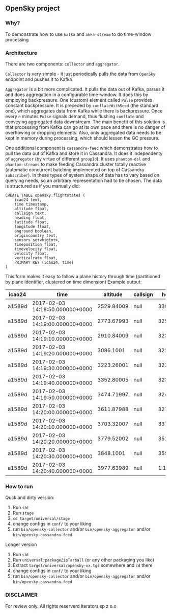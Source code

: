 ## OpenSky project

### Why?

To demonstrate how to use `kafka` and `akka-stream` to do time-window processing

### Architecture

There are two components: `collector` and `aggregator`.

`Collector` is very simple - it just periodically pulls the data from `OpenSky` endpoint and pushes it to Kafka

`Aggregator` is a bit more complicated. It pulls the data out of Kafka, parses it and does aggregation in a configurable time-window.
It does this by employing backpressure. One (custom) element called `Pulse` provides constant backpressure. It is preceded by `conflateWithSeed` (the standard one),
which aggregates data from Kafka while there is backpressure.
Once every `n` minutes `Pulse` signals demand, thus flushing `conflate` and conveying aggregated data downstream.
The main benefit of this solution is that processing from Kafka can go at its own pace and there is no danger of overflowing or dropping elements.
Also, only aggregated data needs to be kept in memory during processing, which should lessen the GC pressure.

One additional component is `cassandra-feed` which demonstrates how to pull the data out of Kafka and store it in Cassandra.
It does it independenty of `aggregator` (by virtue of different `groupId`). It uses `phantom-dsl` and `phantom-streams` to make feeding Cassandra cluster totally reactive
(automatic concurrent batching implemented on top of Cassandra `subscriber`). In these types of system shape of data has to vary based on querying needs, so an arbitrary representation had to be chosen.
The data is structured as if you manually did:

```
CREATE TABLE opensky.flightstates (
    icao24 text,
    time timestamp,
    altitude float,
    callsign text,
    heading float,
    latitude float,
    longitude float,
    onground boolean,
    origincountry text,
    sensors set<bigint>,
    timeposition float,
    timevelocity float,
    velocity float,
    verticalrate float,
    PRIMARY KEY (icao24, time)
)
```

This form makes it easy to follow a plane history through time (partitioned by plane identifier, clustered on time dimension)
Example output:

| icao24 | time                            | altitude    | callsign | heading   | latitude | longitude | onground | origincountry | sensors | timeposition | timevelocity | velocity  | verticalrate |
| ------ | ------------------------------- | ----------- | -------- | --------- | -------- | --------- | -------- | ------------- | ------- | ------------ | ------------ | --------- | ------------ |
| a1589d | 2017-02-03 14:18:50.000000+0000 |  2529.84009 |     null | 330.67001 |  37.7304 | -122.0352 |    False | United States |    null |   1.4861e+09 |   1.4861e+09 | 148.10001 |        22.43 |
| a1589d | 2017-02-03 14:19:00.000000+0000 |  2773.67993 |     null | 325.23999 |  37.7429 |  -122.045 |    False | United States |    null |   1.4861e+09 |   1.4861e+09 |    145.27 |        18.21 |
| a1589d | 2017-02-03 14:19:10.000000+0000 |  2910.84009 |     null |    323.94 |  37.7514 | -122.0527 |    False | United States |    null |   1.4861e+09 |   1.4861e+09 |    145.09 |        16.91 |
| a1589d | 2017-02-03 14:19:20.000000+0000 |   3086.1001 |     null |    322.97 |   37.763 | -122.0635 |    False | United States |    null |   1.4861e+09 |   1.4861e+09 | 146.92999 |        15.61 |
| a1589d | 2017-02-03 14:19:30.000000+0000 |  3223.26001 |     null | 323.60999 |  37.7724 | -122.0722 |    False | United States |    null |   1.4861e+09 |   1.4861e+09 |    148.27 |        14.63 |
| a1589d | 2017-02-03 14:19:40.000000+0000 |  3352.80005 |     null |    323.66 |  37.7851 | -122.0839 |    False | United States |    null |   1.4861e+09 |   1.4861e+09 |    154.55 |         6.83 |
| a1589d | 2017-02-03 14:19:50.000000+0000 |  3474.71997 |     null | 324.85001 |   37.798 | -122.0957 |    False | United States |    null |   1.4861e+09 |   1.4861e+09 | 157.28999 |        17.56 |
| a1589d | 2017-02-03 14:20:00.000000+0000 |  3611.87988 |     null | 327.79999 |  37.8071 | -122.1037 |    False | United States |    null |   1.4861e+09 |   1.4861e+09 | 159.28999 |        16.26 |
| a1589d | 2017-02-03 14:20:10.000000+0000 |  3703.32007 |     null | 337.70999 |  37.8177 | -122.1111 |    False | United States |    null |   1.4861e+09 |   1.4861e+09 |     166.8 |          5.2 |
| a1589d | 2017-02-03 14:20:20.000000+0000 |  3779.52002 |     null | 351.35001 |  37.8356 | -122.1179 |    False | United States |    null |   1.4861e+09 |   1.4861e+09 | 177.96001 |         7.15 |
| a1589d | 2017-02-03 14:20:30.000000+0000 |   3848.1001 |     null |    359.84 |  37.8491 | -122.1196 |    False | United States |    null |   1.4861e+09 |   1.4861e+09 |    183.66 |         11.7 |
| a1589d | 2017-02-03 14:20:40.000000+0000 |  3977.63989 |     null |      1.11 |  37.8668 | -122.1194 |    False | United States |    null |   1.4861e+09 |   1.4861e+09 |    185.75 |        14.31 |

### How to run

Quck and dirty version:

1. Run `sbt`
1. Run `stage`
1. `cd target/universal/stage`
1. change configs in `conf/` to your liking
1. run `bin/opensky-collector` and/or `bin/opensky-aggregator` and/or `bin/opensky-cassandra-feed`

Longer version

1. Run `sbt`
1. Run `universal:packageZipTarball` (or any other packaging you like)
1. Extract `target/universal/opensky-xx.tgz` somewhere and `cd` there
1. change configs in `conf/` to your liking
1. run `bin/opensky-collector` and/or `bin/opensky-aggregator` and/or `bin/opensky-cassandra-feed`

### DISCLAIMER
For review only. All rights reserverd Iterators sp z o.o